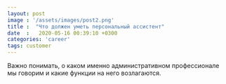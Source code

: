 ```yaml
---
layout: post
image : '/assets/images/post2.png'
title :  "Что должен уметь персональный ассистент"
date  :   2020-05-16 00:39:10 +0300
categories: 'career'
tags: customer
---
```


Важно понимать, о каком именно административном профессионале мы говорим и какие функции на него возлагаются.